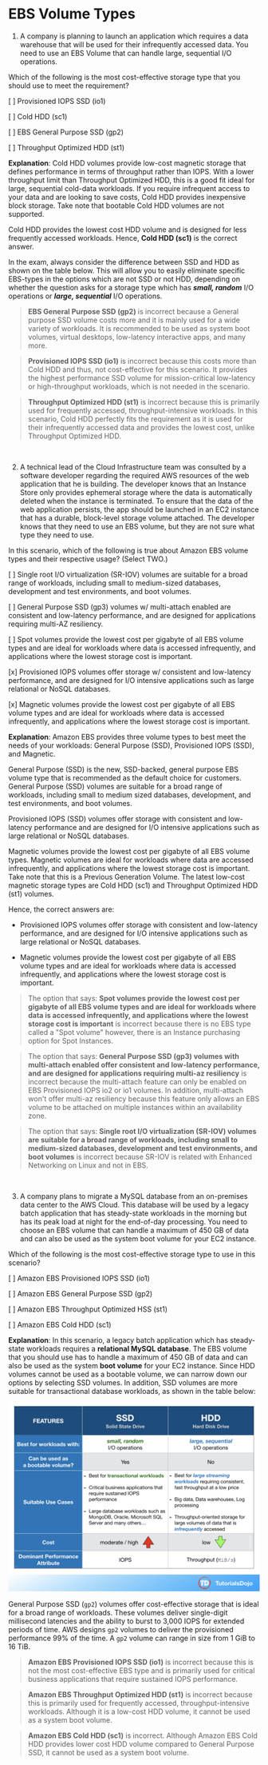 # EBS Volume Types

1. A company is planning to launch an application which requires a data warehouse that will be used for their infrequently accessed data. You need to use an EBS Volume that can handle large, sequential I/O operations.

Which of the following is the most cost-effective storage type that you should use to meet the requirement?

[ ] Provisioned IOPS SSD (io1)

[ ] Cold HDD (sc1)

[ ] EBS General Purpose SSD (gp2)

[ ] Throughput Optimized HDD (st1)

**Explanation**: Cold HDD volumes provide low-cost magnetic storage that defines performance in terms of throughput rather than IOPS. With a lower throughput limit than Throughput Optimized HDD, this is a good fit ideal for large, sequential cold-data workloads. If you require infrequent access to your data and are looking to save costs, Cold HDD provides inexpensive block storage. Take note that bootable Cold HDD volumes are not supported.

Cold HDD provides the lowest cost HDD volume and is designed for less frequently accessed workloads. Hence, **Cold HDD (sc1)** is the correct answer.

In the exam, always consider the difference between SSD and HDD as shown on the table below. This will allow you to easily eliminate specific EBS-types in the options which are not SSD or not HDD, depending on whether the question asks for a storage type which has ***small, random*** I/O operations or ***large, sequential*** I/O operations.

> **EBS General Purpose SSD (gp2)** is incorrect because a General purpose SSD volume costs more and it is mainly used for a wide variety of workloads. It is recommended to be used as system boot volumes, virtual desktops, low-latency interactive apps, and many more.

> **Provisioned IOPS SSD (io1)** is incorrect because this costs more than Cold HDD and thus, not cost-effective for this scenario. It provides the highest performance SSD volume for mission-critical low-latency or high-throughput workloads, which is not needed in the scenario.

> **Throughput Optimized HDD (st1)** is incorrect because this is primarily used for frequently accessed, throughput-intensive workloads. In this scenario, Cold HDD perfectly fits the requirement as it is used for their infrequently accessed data and provides the lowest cost, unlike Throughput Optimized HDD.

<br />

2. A technical lead of the Cloud Infrastructure team was consulted by a software developer regarding the required AWS resources of the web application that he is building. The developer knows that an Instance Store only provides ephemeral storage where the data is automatically deleted when the instance is terminated. To ensure that the data of the web application persists, the app should be launched in an EC2 instance that has a durable, block-level storage volume attached. The developer knows that they need to use an EBS volume, but they are not sure what type they need to use.

In this scenario, which of the following is true about Amazon EBS volume types and their respective usage? (Select TWO.)

[ ] Single root I/O virtualization (SR-IOV) volumes are suitable for a broad range of workloads, including small to medium-sized databases, development and test environments, and boot volumes.

[ ] General Purpose SSD (gp3) volumes w/ multi-attach enabled are consistent and low-latency performance, and are designed for applications requiring multi-AZ resiliency.

[ ] Spot volumes provide the lowest cost per gigabyte of all EBS volume types and are ideal for workloads where data is accessed infrequently, and applications where the lowest storage cost is important.

[x] Provisioned IOPS volumes offer storage w/ consistent and low-latency performance, and are designed for I/O intensive applications such as large relational or NoSQL databases.

[x] Magnetic volumes provide the lowest cost per gigabyte of all EBS volume types and are ideal for workloads where data is accessed infrequently, and applications where the lowest storage cost is important.

**Explanation**: Amazon EBS provides three volume types to best meet the needs of your workloads: General Purpose (SSD), Provisioned IOPS (SSD), and Magnetic.

General Purpose (SSD) is the new, SSD-backed, general purpose EBS volume type that is recommended as the default choice for customers. General Purpose (SSD) volumes are suitable for a broad range of workloads, including small to medium sized databases, development, and test environments, and boot volumes.

Provisioned IOPS (SSD) volumes offer storage with consistent and low-latency performance and are designed for I/O intensive applications such as large relational or NoSQL databases.

Magnetic volumes provide the lowest cost per gigabyte of all EBS volume types. Magnetic volumes are ideal for workloads where data are accessed infrequently, and applications where the lowest storage cost is important. Take note that this is a Previous Generation Volume. The latest low-cost magnetic storage types are Cold HDD (sc1) and Throughput Optimized HDD (st1) volumes.

Hence, the correct answers are:

* Provisioned IOPS volumes offer storage with consistent and low-latency performance, and are designed for I/O intensive applications such as large relational or NoSQL databases.

* Magnetic volumes provide the lowest cost per gigabyte of all EBS volume types and are ideal for workloads where data is accessed infrequently, and applications where the lowest storage cost is important.

> The option that says: **Spot volumes provide the lowest cost per gigabyte of all EBS volume types and are ideal for workloads where data is accessed infrequently, and applications where the lowest storage cost is important** is incorrect because there is no EBS type called a "Spot volume" however, there is an Instance purchasing option for Spot Instances.

> The option that says: **General Purpose SSD (gp3) volumes with multi-attach enabled offer consistent and low-latency performance, and are designed for applications requiring multi-az resiliency** is incorrect because the multi-attach feature can only be enabled on EBS Provisioned IOPS io2 or io1 volumes. In addition, multi-attach won't offer multi-az resiliency because this feature only allows an EBS volume to be attached on multiple instances within an availability zone.

> The option that says: **Single root I/O virtualization (SR-IOV) volumes are suitable for a broad range of workloads, including small to medium-sized databases, development and test environments, and boot volumes** is incorrect because SR-IOV is related with Enhanced Networking on Linux and not in EBS.

<br />

3. A company plans to migrate a MySQL database from an on-premises data center to the AWS Cloud. This database will be used by a legacy batch application that has steady-state workloads in the morning but has its peak load at night for the end-of-day processing. You need to choose an EBS volume that can handle a maximum of 450 GB of data and can also be used as the system boot volume for your EC2 instance.

Which of the following is the most cost-effective storage type to use in this scenario?

[ ] Amazon EBS Provisioned IOPS SSD (io1)

[ ] Amazon EBS General Purpose SSD (gp2)

[ ] Amazon EBS Throughput Optimized HSS (st1)

[ ] Amazon EBS Cold HDD (sc1)

**Explanation**: In this scenario, a legacy batch application which has steady-state workloads requires a **relational MySQL database**. The EBS volume that you should use has to handle a maximum of 450 GB of data and can also be used as the system **boot volume** for your EC2 instance. Since HDD volumes cannot be used as a bootable volume, we can narrow down our options by selecting SSD volumes. In addition, SSD volumes are more suitable for transactional database workloads, as shown in the table below:

![Fig. 1 EBS Volume Type Comparisons](../../../../img/storage-services/elastic-block-storage/volume-types/fig01.png)

General Purpose SSD (`gp2`) volumes offer cost-effective storage that is ideal for a broad range of workloads. These volumes deliver single-digit millisecond latencies and the ability to burst to 3,000 IOPS for extended periods of time. AWS designs `gp2` volumes to deliver the provisioned performance 99% of the time. A `gp2` volume can range in size from 1 GiB to 16 TiB.

> **Amazon EBS Provisioned IOPS SSD (io1)** is incorrect because this is not the most cost-effective EBS type and is primarily used for critical business applications that require sustained IOPS performance.

> **Amazon EBS Throughput Optimized HDD (st1)** is incorrect because this is primarily used for frequently accessed, throughput-intensive workloads. Although it is a low-cost HDD volume, it cannot be used as a system boot volume.

> **Amazon EBS Cold HDD (sc1)** is incorrect. Although Amazon EBS Cold HDD provides lower cost HDD volume compared to General Purpose SSD, it cannot be used as a system boot volume.

<br />
